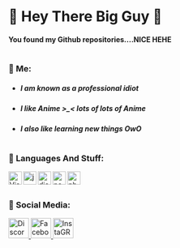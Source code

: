 #  **🎉 Hey There Big Guy 🎉**

#### You found my Github repositories....NICE HEHE

#

### 🎐 Me:
  - ##### I am known as a professional idiot
  - ##### I like Anime >_< lots of lots of Anime
  - ##### I also like learning new things *OwO*


#

### 💾 Languages And Stuff:
<img align="left" alt="Visual Studio Code" width="26px" src="https://i.imgur.com/LwSdAlE.png" />
<img align="left" alt="js" width="26px" src="https://i.imgur.com/3u1wzwE.png" />
<img align="left" alt="discord.js" width="26px" src="https://i.imgur.com/SI1DZf3.png" />
<img align="left" alt="node.js" width="26px" src="https://i.imgur.com/tYLFZBh.png" /> 
<img align="left" alt="photoshop" width="26px" src="https://i.imgur.com/OC1RcS5.jpg" /> <br />

#
### 📩 Social Media:
<a href="https://discord.com/invite/kDaeWYj4zJ">
    <img src="https://image.flaticon.com/icons/png/512/906/906361.png" alt="Discord" width="40"/>
 </a>
<a href="https://fb.com/towsif.kafi">
    <img src="https://f.hubspotusercontent30.net/hubfs/2235233/blog-import/2020/20-08-Aug/sm-icons-facebook-logo.png" alt="Facebook" width="40"/>
 </a>
 <a href="https://www.instagram.com/towsif.kafi/">
    <img src="https://www.transparentpng.com/thumb/instagram/T7PgIO-round-instagram-background.png" alt="InstaGRAAAAAAAAAAAAAAAAAAAAAAAAAAAm" width="40"/>
 </a>
  
  <br />
  
